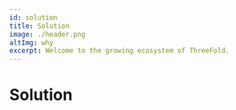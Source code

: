 ```yaml
---
id: solution
title: Solution
image: ./header.png
altImg: why
excerpt: Welcome to the growing ecosystem of ThreeFold.
---
```


# Solution
